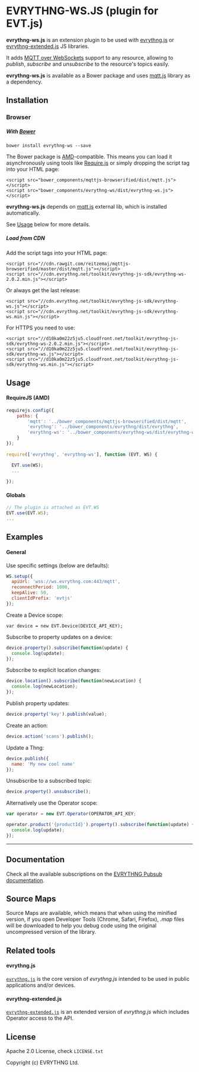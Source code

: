 # EVRYTHNG-WS.JS (plugin for EVT.js)

**evrythng-ws.js** is an extension plugin to be used with [evrythng.js](https://github.com/evrythng/evrythng.js) or 
[evrythng-extended.js](https://github.com/evrythng/evrythng-extended.js) JS libraries.

It adds [MQTT over WebSockets](http://www.hivemq.com/blog/mqtt-essentials-special-mqtt-over-websockets) support to 
any resource, allowing to *publish*, *subscribe* and *unsubscribe* to the resource's topics easily.

**evrythng-ws.js** is available as a Bower package and uses [mqtt.js](https://www.npmjs.com/package/mqtt) library as a dependency.

## Installation

### Browser

##### With [Bower](http://bower.io/)

    bower install evrythng-ws --save
    
The Bower package is [AMD](http://requirejs.org/docs/whyamd.html)-compatible. This means you can load 
it asynchronously using tools like [Require.js](http://requirejs.org/) or simply dropping the script tag 
into your HTML page:

    <script src="bower_components/mqttjs-browserified/dist/mqtt.js"></script>
    <script src="bower_components/evrythng-ws/dist/evrythng-ws.js"></script>

**evrythng-ws.js** depends on [mqtt.js](https://www.npmjs.com/package/mqtt) external lib, 
which is installed automatically.

See [Usage](#usage) below for more details.

##### Load from CDN

Add the script tags into your HTML page:

    <script src="//cdn.rawgit.com/reitzemaj/mqttjs-browserified/master/dist/mqtt.js"></script>
    <script src="//cdn.evrythng.net/toolkit/evrythng-js-sdk/evrythng-ws-2.0.2.min.js"></script>
 
Or always get the last release:

    <script src="//cdn.evrythng.net/toolkit/evrythng-js-sdk/evrythng-ws.js"></script>
    <script src="//cdn.evrythng.net/toolkit/evrythng-js-sdk/evrythng-ws.min.js"></script>
    
For HTTPS you need to use:

    <script src="//d10ka0m22z5ju5.cloudfront.net/toolkit/evrythng-js-sdk/evrythng-ws-2.0.2.min.js"></script>
    <script src="//d10ka0m22z5ju5.cloudfront.net/toolkit/evrythng-js-sdk/evrythng-ws.js"></script>
    <script src="//d10ka0m22z5ju5.cloudfront.net/toolkit/evrythng-js-sdk/evrythng-ws.min.js"></script>

## Usage

#### RequireJS (AMD)

```javascript
requirejs.config({
    paths: {
        'mqtt': '../bower_components/mqttjs-browserified/dist/mqtt',
        'evrythng': '../bower_components/evrythng/dist/evrythng',
        'evrythng-ws': '../bower_components/evrythng-ws/dist/evrythng-ws'
    }
});
    
require(['evrythng', 'evrythng-ws'], function (EVT, WS) {

  EVT.use(WS);
  ...
  
});
```

#### Globals

```javascript
// The plugin is attached as EVT.WS
EVT.use(EVT.WS);
...
```

## Examples

#### General

Use specific settings (below are defaults):

```javascript
WS.setup({
  apiUrl: 'wss://ws.evrythng.com:443/mqtt',
  reconnectPeriod: 1000,
  keepAlive: 50,
  clientIdPrefix: 'evtjs'
});
```

Create a Device scope:

```
var device = new EVT.Device(DEVICE_API_KEY);
```

Subscribe to property updates on a device:

```javascript
device.property().subscribe(function(update) {
  console.log(update);
});
```

Subscribe to explicit location changes:

```javascript
device.location().subscribe(function(newLocation) {
  console.log(newLocation);
});
```

Publish property updates:

```javascript
device.property('key').publish(value);
```

Create an action:

```javascript
device.action('scans').publish();
```

Update a Thng:

```javascript
device.publish({
  name: 'My new cool name'
});
```

Unsubscribe to a subscribed topic:

```javascript
device.property().unsubscribe();
```

Alternatively use the Operator scope:

```javascript
var operator = new EVT.Operator(OPERATOR_API_KEY;

operator.product('{productId}').property().subscribe(function(update) {
  console.log(update);
});
```

---

## Documentation

Check all the available subscriptions on the [EVRYTHNG Pubsub documentation](https://developers.evrythng.com/docs/pubsub).

## Source Maps

Source Maps are available, which means that when using the minified version, if you open 
Developer Tools (Chrome, Safari, Firefox), *.map* files will be downloaded to help you debug code using the 
original uncompressed version of the library.

## Related tools

#### evrythng.js

[`evrythng.js`](https://github.com/evrythng/evrythng.js) is the core version of *evrythng.js* intended to be used in 
public applications and/or devices.

#### evrythng-extended.js

[`evrythng-extended.js`](https://github.com/evrythng/evrythng-extended.js) is an extended version of *evrythng.js* which 
includes Operator access to the API.

## License

Apache 2.0 License, check `LICENSE.txt`

Copyright (c) EVRYTHNG Ltd.

